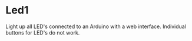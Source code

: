 # Led1
Light up all LED's connected to an Arduino with a web interface. Individual buttons for LED's do not work.
